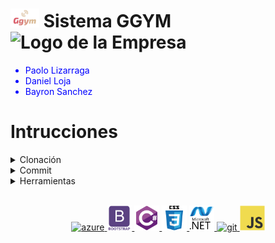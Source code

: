 # ![app icon](Source/images/iconggym.png) Sistema GGYM ![Logo de la Empresa](https://elblogdeboomer.files.wordpress.com/2018/10/logo2.png?w=50)

<ul>
  <li style="color:blue;">Paolo Lizarraga</li>
  <li style="color:blue;">Daniel Loja</li>
  <li style="color:blue;">Bayron Sanchez</li>
</ul>

# Intrucciones

<details><summary>Clonación</summary>

En este caso, estamos trabajando con la rama master, no es necesario especificar la rama a usar, por ende, el comando de clonacion es el siguiente.

git clone https://github.com/Team-Contruccion-de-Software/Sistema.git

</details>

<details><summary>Commit</summary>

1. cd la carpeta dentro (o hacer bash here en la carpeta de la solucion)
2. git init
3. git add .
4. git commit -m "Titulo del commmit"
5. git push origin master

</details>

<details><summary>Herramientas</summary>

Estas son algunas de las herramientas o tecnologías que hemos usado para el desarrollo del sistema web

| Nombre | Descripción | Link |
|--|--|--|
| C# , ASP.NET , JS | Lenguajes con los que se ha desarrollado el sistema web | [https://visualstudio.microsoft.com/es/](https://visualstudio.microsoft.com/es/)|
| Bootstrap | Framework de diseño con el cual se usaron en las interfaces del sistema web | [https://getbootstrap.com/](https://getbootstrap.com/) |
| Azure SQL | Almacena la base de datos del sistema | [https://portal.azure.com/](https://portal.azure.com/) |
| Architecture MVC | Esta es la arquitectura con la que se desarrolla el sistema |-|

</details>

<br>
<p align="center"> <a href="https://azure.microsoft.com/en-in/" target="_blank"> <img src="https://www.vectorlogo.zone/logos/microsoft_azure/microsoft_azure-icon.svg" alt="azure" width="40" height="40"/> </a> <a href="https://getbootstrap.com" target="_blank"> <img src="https://raw.githubusercontent.com/devicons/devicon/master/icons/bootstrap/bootstrap-plain-wordmark.svg" alt="bootstrap" width="40" height="40"/> </a> <a href="https://www.w3schools.com/cs/" target="_blank"> <img src="https://raw.githubusercontent.com/devicons/devicon/master/icons/csharp/csharp-original.svg" alt="csharp" width="40" height="40"/> </a> <a href="https://www.w3schools.com/css/" target="_blank"> <img src="https://raw.githubusercontent.com/devicons/devicon/master/icons/css3/css3-original-wordmark.svg" alt="css3" width="40" height="40"/> </a> <a href="https://dotnet.microsoft.com/" target="_blank"> <img src="https://raw.githubusercontent.com/devicons/devicon/master/icons/dot-net/dot-net-original-wordmark.svg" alt="dotnet" width="40" height="40"/> </a> <a href="https://git-scm.com/" target="_blank"> <img src="https://www.vectorlogo.zone/logos/git-scm/git-scm-icon.svg" alt="git" width="40" height="40"/> </a> <a href="https://developer.mozilla.org/en-US/docs/Web/JavaScript" target="_blank"> <img src="https://raw.githubusercontent.com/devicons/devicon/master/icons/javascript/javascript-original.svg" alt="javascript" width="40" height="40"/> </a> </p>